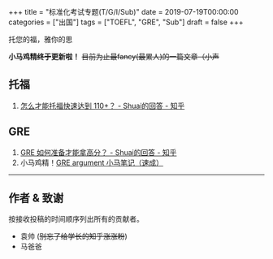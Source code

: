 +++
title = "标准化考试专题(T/G/I/Sub)"
date = 2019-07-19T00:00:00
categories = ["出国"]
tags = ["TOEFL", "GRE", "Sub"]
draft = false
+++

托您的福，雅你的思

**小马鸡精~~终于~~更新啦！** ~~目前为止最fancy(最累人)的一篇文章（小声~~

<!--more-->

## 托福

1. [怎么才能托福快速达到 110+？ - Shuai的回答 - 知乎](https://www.zhihu.com/question/22990672/answer/294672683)

## GRE

1. [GRE 如何准备才能拿高分？ - Shuai的回答 - 知乎](https://www.zhihu.com/question/19701271/answer/295821318)
2. 小马鸡精！[GRE argument 小马笔记（速成）](/blog/innerlinks/xiaoma/)

---

## 作者 & 致谢

按接收投稿的时间顺序列出所有的贡献者。

- 袁帅 (~~别忘了给学长的知乎涨涨粉~~)
- 马爸爸
